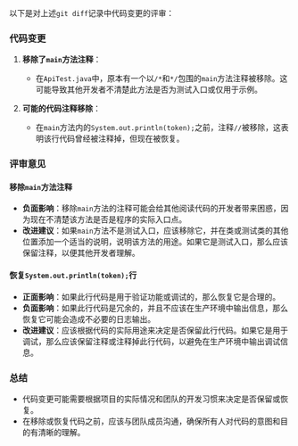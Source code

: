 以下是对上述`git diff`记录中代码变更的评审：

### 代码变更

1. **移除了`main`方法注释**：
   - 在`ApiTest.java`中，原本有一个以`/*`和`*/`包围的`main`方法注释被移除。这可能导致其他开发者不清楚此方法是否为测试入口或仅用于示例。

2. **可能的代码注释移除**：
   - 在`main`方法内的`System.out.println(token);`之前，注释`//`被移除，这表明该行代码曾经被注释掉，但现在被恢复。

### 评审意见

#### 移除`main`方法注释
- **负面影响**：移除`main`方法的注释可能会给其他阅读代码的开发者带来困惑，因为现在不清楚该方法是否是程序的实际入口点。
- **改进建议**：如果`main`方法不是测试入口，应该移除它，并在类或测试类的其他位置添加一个适当的说明，说明该方法的用途。如果它是测试入口，那么应该保留注释，以便其他开发者理解。

#### 恢复`System.out.println(token);`行
- **正面影响**：如果此行代码是用于验证功能或调试的，那么恢复它是合理的。
- **负面影响**：如果此行代码是冗余的，并且不应该在生产环境中输出信息，那么恢复它可能会造成不必要的日志输出。
- **改进建议**：应该根据代码的实际用途来决定是否保留此行代码。如果它是用于调试，那么应该保留注释或注释掉此行代码，以避免在生产环境中输出调试信息。

### 总结
- 代码变更可能需要根据项目的实际情况和团队的开发习惯来决定是否保留或恢复。
- 在移除或恢复代码之前，应该与团队成员沟通，确保所有人对代码的意图和目的有清晰的理解。